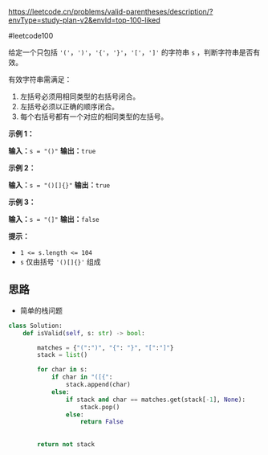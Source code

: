 
https://leetcode.cn/problems/valid-parentheses/description/?envType=study-plan-v2&envId=top-100-liked

#leetcode100 

给定一个只包括 `'('`，`')'`，`'{'`，`'}'`，`'['`，`']'` 的字符串 `s` ，判断字符串是否有效。

有效字符串需满足：

1. 左括号必须用相同类型的右括号闭合。
2. 左括号必须以正确的顺序闭合。
3. 每个右括号都有一个对应的相同类型的左括号。

**示例 1：**

**输入：**`s = "()"`
**输出：**`true`

**示例 2：**

**输入：**`s = "()[]{}"`
**输出：**`true`

**示例 3：**

**输入：**`s = "(]"`
**输出：**`false`

**提示：**

- `1 <= s.length <= 104`
- `s` 仅由括号 `'()[]{}'` 组成

## 思路

- 简单的栈问题
```python
class Solution:
    def isValid(self, s: str) -> bool:

        matches = {"(":")", "{": "}", "[":"]"}
        stack = list()

        for char in s:
            if char in "([{":
                stack.append(char)
            else:
                if stack and char == matches.get(stack[-1], None):
                    stack.pop()
                else:
                    return False
            
        
        return not stack
```